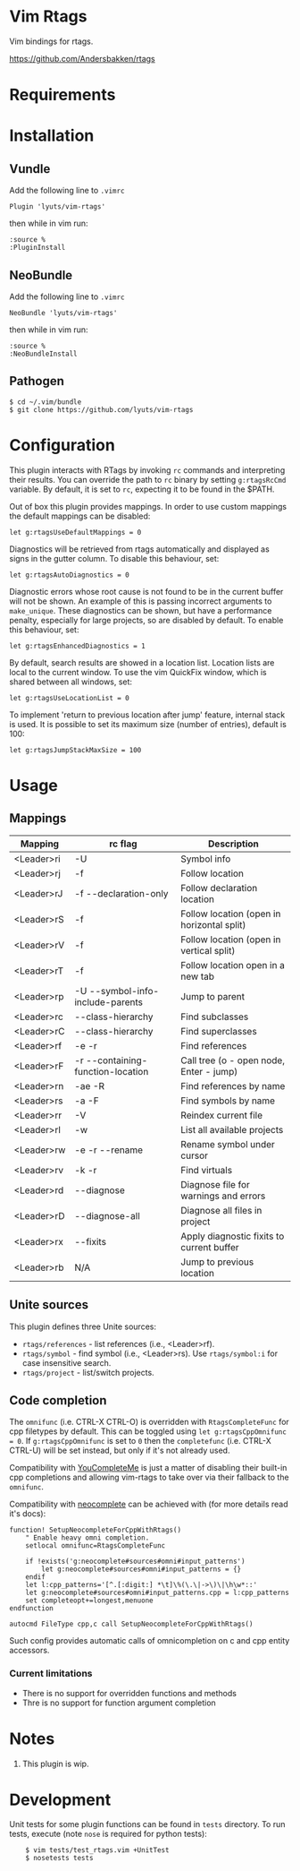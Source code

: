 # Vim Rtags

Vim bindings for rtags.

https://github.com/Andersbakken/rtags

# Requirements

# Installation
## Vundle
Add the following line to ```.vimrc```

    Plugin 'lyuts/vim-rtags'

then while in vim run:

    :source %
    :PluginInstall

## NeoBundle
Add the following line to ```.vimrc```

    NeoBundle 'lyuts/vim-rtags'

then while in vim run:

    :source %
    :NeoBundleInstall

## Pathogen
    $ cd ~/.vim/bundle
    $ git clone https://github.com/lyuts/vim-rtags

# Configuration
This plugin interacts with RTags by invoking ```rc``` commands and interpreting
their results.  You can override the path to ```rc``` binary by setting
```g:rtagsRcCmd``` variable.  By default, it is set to ```rc```, expecting it to be
found in the $PATH.

Out of box this plugin provides mappings. In order to use custom mappings the
default mappings can be disabled:

    let g:rtagsUseDefaultMappings = 0

Diagnostics will be retrieved from rtags automatically and displayed as signs in the gutter column.
To disable this behaviour, set:

    let g:rtagsAutoDiagnostics = 0

Diagnostic errors whose root cause is not found to be in the current buffer will not be shown.
An example of this is passing incorrect arguments to ```make_unique```.  These diagnostics can be
shown, but have a performance penalty, especially for large projects, so are disabled by default.
To enable this behaviour, set:

    let g:rtagsEnhancedDiagnostics = 1

By default, search results are showed in a location list. Location lists
are local to the current window. To use the vim QuickFix window, which is
shared between all windows, set:

    let g:rtagsUseLocationList = 0

To implement 'return to previous location after jump' feature, internal stack is used.
It is possible to set its maximum size (number of entries), default is 100:

    let g:rtagsJumpStackMaxSize = 100

# Usage

## Mappings
| Mapping          | rc flag                          | Description                                |
|------------------|----------------------------------|--------------------------------------------|
| &lt;Leader&gt;ri | -U                               | Symbol info                                |
| &lt;Leader&gt;rj | -f                               | Follow location                            |
| &lt;Leader&gt;rJ | -f --declaration-only            | Follow declaration location                |
| &lt;Leader&gt;rS | -f                               | Follow location (open in horizontal split) |
| &lt;Leader&gt;rV | -f                               | Follow location (open in vertical split)   |
| &lt;Leader&gt;rT | -f                               | Follow location open in a new tab          |
| &lt;Leader&gt;rp | -U --symbol-info-include-parents | Jump to parent                             |
| &lt;Leader&gt;rc | --class-hierarchy                | Find subclasses                            |
| &lt;Leader&gt;rC | --class-hierarchy                | Find superclasses                          |
| &lt;Leader&gt;rf | -e -r                            | Find references                            |
| &lt;Leader&gt;rF | -r --containing-function-location| Call tree (o - open node, Enter - jump)    |
| &lt;Leader&gt;rn | -ae -R                           | Find references by name                    |
| &lt;Leader&gt;rs | -a -F                            | Find symbols by name                       |
| &lt;Leader&gt;rr | -V                               | Reindex current file                       |
| &lt;Leader&gt;rl | -w                               | List all available projects                |
| &lt;Leader&gt;rw | -e -r --rename                   | Rename symbol under cursor                 |
| &lt;Leader&gt;rv | -k -r                            | Find virtuals                              |
| &lt;Leader&gt;rd | --diagnose                       | Diagnose file for warnings and errors      |
| &lt;Leader&gt;rD | --diagnose-all                   | Diagnose all files in project              |
| &lt;Leader&gt;rx | --fixits                         | Apply diagnostic fixits to current buffer  |
| &lt;Leader&gt;rb | N/A                              | Jump to previous location                  |

## Unite sources

This plugin defines three Unite sources:
* `rtags/references` - list references (i.e., &lt;Leader&gt;rf).
* `rtags/symbol` - find symbol (i.e., &lt;Leader&gt;rs). Use `rtags/symbol:i`
  for case insensitive search.
* `rtags/project` - list/switch projects.

## Code completion
The ```omnifunc``` (i.e. CTRL-X CTRL-O) is overridden with ```RtagsCompleteFunc``` for cpp
filetypes by default. This can be toggled using ```let g:rtagsCppOmnifunc = 0```.
If ```g:rtagsCppOmnifunc``` is set to ```0``` then the  ```completefunc``` (i.e. CTRL-X CTRL-U)
will be set instead, but only if it's not already used.

Compatibility with [YouCompleteMe](https://valloric.github.io/YouCompleteMe/) is just a matter of
disabling their built-in cpp completions and allowing vim-rtags to take over via their fallback to
the ```omnifunc```.

Compatibility with [neocomplete](https://github.com/Shougo/neocomplete.vim) can be achieved with
(for more details read it's docs):
```
function! SetupNeocompleteForCppWithRtags()
    " Enable heavy omni completion.
    setlocal omnifunc=RtagsCompleteFunc

    if !exists('g:neocomplete#sources#omni#input_patterns')
        let g:neocomplete#sources#omni#input_patterns = {}
    endif
    let l:cpp_patterns='[^.[:digit:] *\t]\%(\.\|->\)\|\h\w*::'
    let g:neocomplete#sources#omni#input_patterns.cpp = l:cpp_patterns
    set completeopt+=longest,menuone
endfunction

autocmd FileType cpp,c call SetupNeocompleteForCppWithRtags()
```
Such config provides automatic calls of omnicompletion on c and cpp entity accessors.

### Current limitations
* There is no support for overridden functions and methods
* Thre is no support for function argument completion

# Notes
1. This plugin is wip.

# Development
Unit tests for some plugin functions can be found in ```tests``` directory.
To run tests, execute (note `nose` is required for python tests):
```
    $ vim tests/test_rtags.vim +UnitTest
    $ nosetests tests
```
